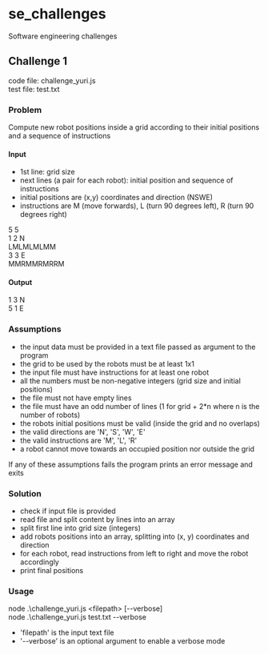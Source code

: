 # se_challenges
Software engineering challenges

## Challenge 1
code file: challenge_yuri.js  
test file: test.txt

### Problem
Compute new robot positions inside a grid according to their initial positions and a sequence of instructions

#### Input
- 1st line: grid size
- next lines (a pair for each robot): initial position and sequence of instructions
- initial positions are (x,y) coordinates and direction (NSWE)
- instructions are M (move forwards), L (turn 90 degrees left), R (turn 90 degrees right)

5 5  
1 2 N  
LMLMLMLMM  
3 3 E  
MMRMMRMRRM

#### Output
1 3 N  
5 1 E

### Assumptions
- the input data must be provided in a text file passed as argument to the program
- the grid to be used by the robots must be at least 1x1
- the input file must have instructions for at least one robot
- all the numbers must be non-negative integers (grid size and initial positions)
- the file must not have empty lines
- the file must have an odd number of lines (1 for grid + 2*n where n is the number of robots)
- the robots initial positions must be valid (inside the grid and no overlaps)
- the valid directions are 'N', 'S', 'W', 'E'
- the valid instructions are 'M', 'L', 'R'
- a robot cannot move towards an occupied position nor outside the grid

If any of these assumptions fails the program prints an error message and exits

### Solution
- check if input file is provided
- read file and split content by lines into an array
- split first line into grid size (integers)
- add robots positions into an array, splitting into (x, y) coordinates and direction
- for each robot, read instructions from left to right and move the robot accordingly
- print final positions

### Usage
node .\challenge_yuri.js \<filepath\> [--verbose]  
node .\challenge_yuri.js test.txt --verbose

- 'filepath' is the input text file
- '--verbose' is an optional argument to enable a verbose mode
